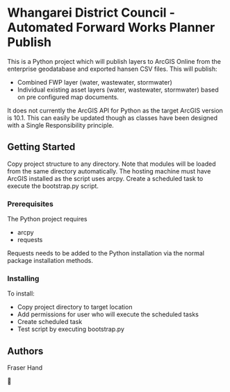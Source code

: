 # Whangarei District Council - Automated Forward Works Planner Publish

This is a Python project which will publish layers to ArcGIS Online from the enterprise geodatabase and exported hansen CSV files. This will publish:
* Combined FWP layer (water, wastewater, stormwater)
* Individual existing asset layers (water, wastewater, stormwater) based on pre configured map documents.

It does not currently the ArcGIS API for Python as the target ArcGIS version is 10.1.
This can easily be updated though as classes have been designed with a Single Responsibility principle.

## Getting Started

Copy project structure to any directory.
Note that modules will be loaded from the same directory automatically.
The hosting machine must have ArcGIS installed as the script uses arcpy.
Create a scheduled task to execute the bootstrap.py script.

### Prerequisites

The Python project requires
* arcpy 
* requests

Requests needs to be added to the Python installation via the normal package installation methods.

### Installing

To install:

* Copy project directory to target location
* Add permissions for user who will execute the scheduled tasks
* Create scheduled task
* Test script by executing bootstrap.py

## Authors

Fraser Hand

:dromedary_camel: